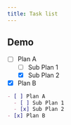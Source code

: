 ```yaml
---
title: Task list
---
```


## Demo

- [ ] Plan A
  - [ ] Sub Plan 1
  - [x] Sub Plan 2
- [x] Plan B

```md
- [ ] Plan A
  - [ ] Sub Plan 1
  - [x] Sub Plan 2
- [x] Plan B
```
